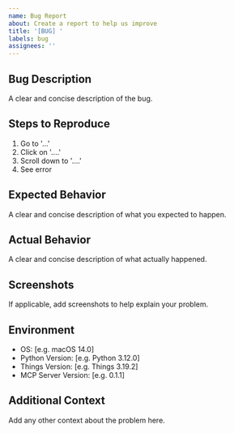 ```yaml
---
name: Bug Report
about: Create a report to help us improve
title: '[BUG] '
labels: bug
assignees: ''
---
```


## Bug Description
A clear and concise description of the bug.

## Steps to Reproduce
1. Go to '...'
2. Click on '....'
3. Scroll down to '....'
4. See error

## Expected Behavior
A clear and concise description of what you expected to happen.

## Actual Behavior
A clear and concise description of what actually happened.

## Screenshots
If applicable, add screenshots to help explain your problem.

## Environment
- OS: [e.g. macOS 14.0]
- Python Version: [e.g. Python 3.12.0]
- Things Version: [e.g. Things 3.19.2]
- MCP Server Version: [e.g. 0.1.1]

## Additional Context
Add any other context about the problem here.
